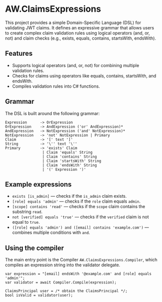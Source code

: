 # AW.ClaimsExpressions

This project provides a simple Domain-Specific Language (DSL) for validating JWT claims. It defines an expressive grammar that allows users to create complex claim validation rules using logical operators (and, or, not) and claim checks (e.g., exists, equals, contains, startsWith, endsWith).

## Features

* Supports logical operators (and, or, not) for combining multiple validation rules.
* Checks for claims using operators like equals, contains, startsWith, and endsWith.
* Compiles validation rules into C# functions.

## Grammar

The DSL is built around the following grammar:

```
Expression      -> OrExpression
OrExpression    -> AndExpression ('or' AndExpression)*
AndExpression   -> NotExpression ('and' NotExpression)*
NotExpression   -> 'not' NotExpression | Primary
Claim           -> '[' text ']'
String          -> '\'' text '\''
Primary         -> 'exists' Claim 
                 | Claim 'equals' String 
                 | Claim 'contains' String 
                 | Claim 'startsWith' String 
                 | Claim 'endsWith' String 
                 | '(' Expression ')'
```

## Example expressions

* `exists [is_admin]` — checks if the `is_admin` claim exists.
* `[role] equals 'admin'` — checks if the `role` claim equals `admin`.
* `[scope] contains 'read'` — checks if the `scope` claim contains the substring `read`.
* `not [verified] equals 'true'` — checks if the `verified` claim is not equal to `true`.
* `([role] equals 'admin') and ([email] contains 'example.com')` — combines multiple conditions with `and`.

## Using the compiler

The main entry point is the Compiler `AW.ClaimsExpressions.Compiler`, which compiles an expression string into the validator delegate.

```
var expression = "[email] endsWith '@example.com' and [role] equals 'admin'";
var validator = await Compiler.Compile(expression);

ClaimsPrincipal user = /* obtain the ClaimsPrincipal */;
bool isValid = validator(user);
```



